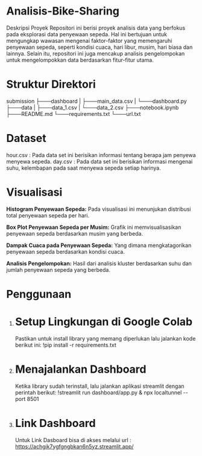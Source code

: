# Analisis-Bike-Sharing
Deskripsi Proyek 
Repositori ini berisi proyek analisis data yang berfokus pada eksplorasi data penyewaan sepeda. Hal ini bertujuan untuk mengungkap wawasan mengenai faktor-faktor yang memengaruhi penyewaan sepeda, seperti kondisi cuaca, hari libur, musim, hari biasa dan lainnya. Selain itu, repositori ini juga mencakup analisis pengelompokan untuk mengelompokkan data berdasarkan fitur-fitur utama.

# Struktur Direktori
submission
├───dashboard
| ├───main_data.csv
| └───dashboard.py
├───data
| ├───data_1.csv
| └───data_2.csv
├───notebook.ipynb
├───README.md
└───requirements.txt
└───url.txt

# Dataset
hour.csv : Pada data set ini berisikan informasi tentang berapa jam penyewa menyewa sepeda.
day.csv : Pada data set ini berisikan informasi mengenai suhu, kelembapan pada saat menyewa sepeda setiap harinya.

# Visualisasi
**Histogram Penyewaan Sepeda:**
 Pada visualisasi ini menunjukan distribusi total penyewaan sepeda per hari.

**Box Plot Penyewaan Sepeda per Musim:**
  Grafik ini memvisualisasikan penyewaan sepeda berdasarkan musim yang berbeda.
  
**Dampak Cuaca pada Penyewaan Sepeda:**
  Yang dimana mengkatagorikan penyewaan sepeda berdasarkan kondisi cuaca.
  
**Analisis Pengelompokan:**
  Hasil dari analisis kluster berdasarkan suhu dan jumlah penyewaan sepeda yang berbeda.

# Penggunaan
1. # Setup Lingkungan di Google Colab

   Pastikan untuk install library yang memang diperlukan lalu jalankan kode berikut ini:
   !pip install -r requirements.txt
   
2. # Menajalankan Dashboard

   Ketika library sudah terinstall, lalu jalankan aplikasi streamlit dengan perintah berikut:
   !streamlit run dashboard/app.py & npx localtunnel --port 8501

3. # Link Dashboard
   Untuk Link Dasboard bisa di akses melalui url : https://achgik7ygfgngbkan6n5yz.streamlit.app/

